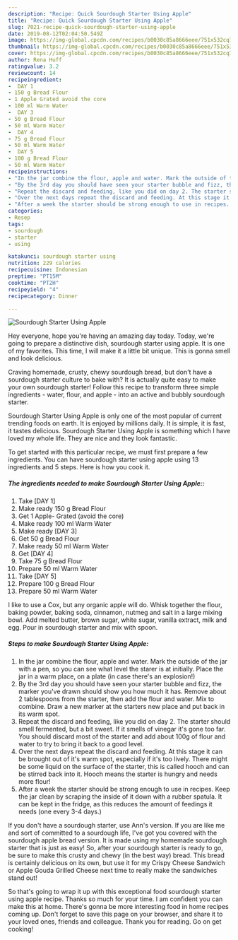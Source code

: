 ```yaml
---
description: "Recipe: Quick Sourdough Starter Using Apple"
title: "Recipe: Quick Sourdough Starter Using Apple"
slug: 7021-recipe-quick-sourdough-starter-using-apple
date: 2019-08-12T02:04:50.549Z
image: https://img-global.cpcdn.com/recipes/b0030c85a8666eee/751x532cq70/sourdough-starter-using-apple-recipe-main-photo.jpg
thumbnail: https://img-global.cpcdn.com/recipes/b0030c85a8666eee/751x532cq70/sourdough-starter-using-apple-recipe-main-photo.jpg
cover: https://img-global.cpcdn.com/recipes/b0030c85a8666eee/751x532cq70/sourdough-starter-using-apple-recipe-main-photo.jpg
author: Rena Huff
ratingvalue: 3.2
reviewcount: 14
recipeingredient:
-  DAY 1
- 150 g Bread Flour
- 1 Apple Grated avoid the core
- 100 ml Warm Water
-  DAY 3
- 50 g Bread Flour
- 50 ml Warm Water
-  DAY 4
- 75 g Bread Flour
- 50 ml Warm Water
-  DAY 5
- 100 g Bread Flour
- 50 ml Warm Water
recipeinstructions:
- "In the jar combine the flour, apple and water. Mark the outside of the jar with a pen, so you can see what level the starer is at initially. Place the jar in a warm place, on a plate (in case there&#39;s an explosion!)"
- "By the 3rd day you should have seen your starter bubble and fizz, the marker you&#39;ve drawn should show you how much it has. Remove about 2 tablespoons from the starter, then add the flour and water. Mix to combine. Draw a new marker at the starters new place and put back in its warm spot."
- "Repeat the discard and feeding, like you did on day 2. The starter should smell fermented, but a bit sweet. If it smells of vinegar it&#39;s gone too far. You should discard most of the starter and add about 100g of flour and water to try to bring it back to a good level."
- "Over the next days repeat the discard and feeding. At this stage it can be brought out of it&#39;s warm spot, especially if it&#39;s too lively. There might be some liquid on the surface of the starter, this is called hooch and can be stirred back into it. Hooch means the starter is hungry and needs more flour!"
- "After a week the starter should be strong enough to use in recipes. Keep the jar clean by scraping the inside of it down with a rubber spatula. It can be kept in the fridge, as this reduces the amount of feedings it needs (one every 3-4 days.)"
categories:
- Resep
tags:
- sourdough
- starter
- using

katakunci: sourdough starter using
nutrition: 229 calories
recipecuisine: Indonesian
preptime: "PT15M"
cooktime: "PT2H"
recipeyield: "4"
recipecategory: Dinner

---
```



![Sourdough Starter Using Apple](https://img-global.cpcdn.com/recipes/b0030c85a8666eee/751x532cq70/sourdough-starter-using-apple-recipe-main-photo.jpg)

Hey everyone, hope you're having an amazing day today. Today, we're going to prepare a distinctive dish, sourdough starter using apple. It is one of my favorites. This time, I will make it a little bit unique. This is gonna smell and look delicious.

Craving homemade, crusty, chewy sourdough bread, but don&#39;t have a sourdough starter culture to bake with? It is actually quite easy to make your own sourdough starter! Follow this recipe to transform three simple ingredients - water, flour, and apple - into an active and bubbly sourdough starter.

Sourdough Starter Using Apple is only one of the most popular of current trending foods on earth. It is enjoyed by millions daily. It is simple, it is fast, it tastes delicious. Sourdough Starter Using Apple is something which I have loved my whole life. They are nice and they look fantastic.


To get started with this particular recipe, we must first prepare a few ingredients. You can have sourdough starter using apple using 13 ingredients and 5 steps. Here is how you cook it.

##### The ingredients needed to make Sourdough Starter Using Apple::

1. Take  [DAY 1]
1. Make ready 150 g Bread Flour
1. Get 1 Apple- Grated (avoid the core)
1. Make ready 100 ml Warm Water
1. Make ready  [DAY 3]
1. Get 50 g Bread Flour
1. Make ready 50 ml Warm Water
1. Get  [DAY 4]
1. Take 75 g Bread Flour
1. Prepare 50 ml Warm Water
1. Take  [DAY 5]
1. Prepare 100 g Bread Flour
1. Prepare 50 ml Warm Water


I like to use a Cox, but any organic apple will do. Whisk together the flour, baking powder, baking soda, cinnamon, nutmeg and salt in a large mixing bowl. Add melted butter, brown sugar, white sugar, vanilla extract, milk and egg. Pour in sourdough starter and mix with spoon. 

##### Steps to make Sourdough Starter Using Apple:

1. In the jar combine the flour, apple and water. Mark the outside of the jar with a pen, so you can see what level the starer is at initially. Place the jar in a warm place, on a plate (in case there&#39;s an explosion!)
1. By the 3rd day you should have seen your starter bubble and fizz, the marker you&#39;ve drawn should show you how much it has. Remove about 2 tablespoons from the starter, then add the flour and water. Mix to combine. Draw a new marker at the starters new place and put back in its warm spot.
1. Repeat the discard and feeding, like you did on day 2. The starter should smell fermented, but a bit sweet. If it smells of vinegar it&#39;s gone too far. You should discard most of the starter and add about 100g of flour and water to try to bring it back to a good level.
1. Over the next days repeat the discard and feeding. At this stage it can be brought out of it&#39;s warm spot, especially if it&#39;s too lively. There might be some liquid on the surface of the starter, this is called hooch and can be stirred back into it. Hooch means the starter is hungry and needs more flour!
1. After a week the starter should be strong enough to use in recipes. Keep the jar clean by scraping the inside of it down with a rubber spatula. It can be kept in the fridge, as this reduces the amount of feedings it needs (one every 3-4 days.)


If you don&#39;t have a sourdough starter, use Ann&#39;s version. If you are like me and sort of committed to a sourdough life, I&#39;ve got you covered with the sourdough apple bread version. It is made using my homemade sourdough starter that is just as easy! So, after your sourdough starter is ready to go, be sure to make this crusty and chewy (in the best way) bread. This bread is certainly delicious on its own, but use it for my Crispy Cheese Sandwich or Apple Gouda Grilled Cheese next time to really make the sandwiches stand out! 

So that's going to wrap it up with this exceptional food sourdough starter using apple recipe. Thanks so much for your time. I am confident you can make this at home. There's gonna be more interesting food in home recipes coming up. Don't forget to save this page on your browser, and share it to your loved ones, friends and colleague. Thank you for reading. Go on get cooking!
